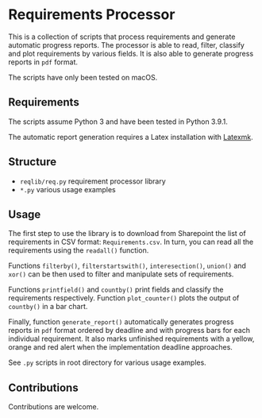 # Requirements Processor

This is a collection of scripts that process requirements and generate automatic progress reports. The processor is able to read, filter, classify and plot requirements by various fields. It is also able to generate progress reports in `pdf` format.

The scripts have only been tested on macOS.

## Requirements

The scripts assume Python 3 and have been tested in Python 3.9.1.

The automatic report generation requires a Latex installation with [Latexmk](https://mg.readthedocs.io/latexmk.html).

## Structure

* `reqlib/req.py` requirement processor library
* `*.py` various usage examples

## Usage

The first step to use the library is to download from Sharepoint the list of requirements in CSV format: `Requirements.csv`. In turn, you can read all the requirements using the `readall()` function.

Functions `filterby()`, `filterstartswith()`, `interesection()`, `union()` and `xor()` can be then used to filter and manipulate sets of requirements.

Functions `printfield()` and `countby()` print fields and classify the requirements respectively. Function `plot_counter()` plots the output of `countby()` in a bar chart.

Finally, function `generate_report()` automatically generates progress reports in `pdf` format ordered by deadline and with progress bars for each individual requirement. It also marks unfinished requirements with a yellow, orange and red alert when the implementation deadline approaches.

See `.py` scripts in root directory for various usage examples.

## Contributions

Contributions are welcome.